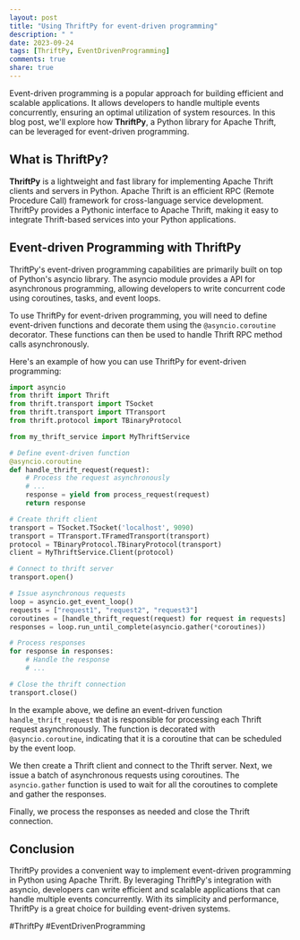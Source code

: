 ```yaml
---
layout: post
title: "Using ThriftPy for event-driven programming"
description: " "
date: 2023-09-24
tags: [ThriftPy, EventDrivenProgramming]
comments: true
share: true
---
```


Event-driven programming is a popular approach for building efficient and scalable applications. It allows developers to handle multiple events concurrently, ensuring an optimal utilization of system resources. In this blog post, we'll explore how **ThriftPy**, a Python library for Apache Thrift, can be leveraged for event-driven programming.

## What is ThriftPy?

**ThriftPy** is a lightweight and fast library for implementing Apache Thrift clients and servers in Python. Apache Thrift is an efficient RPC (Remote Procedure Call) framework for cross-language service development. ThriftPy provides a Pythonic interface to Apache Thrift, making it easy to integrate Thrift-based services into your Python applications.

## Event-driven Programming with ThriftPy

ThriftPy's event-driven programming capabilities are primarily built on top of Python's asyncio library. The asyncio module provides a API for asynchronous programming, allowing developers to write concurrent code using coroutines, tasks, and event loops.

To use ThriftPy for event-driven programming, you will need to define event-driven functions and decorate them using the `@asyncio.coroutine` decorator. These functions can then be used to handle Thrift RPC method calls asynchronously.

Here's an example of how you can use ThriftPy for event-driven programming:

```python
import asyncio
from thrift import Thrift
from thrift.transport import TSocket
from thrift.transport import TTransport
from thrift.protocol import TBinaryProtocol

from my_thrift_service import MyThriftService

# Define event-driven function
@asyncio.coroutine
def handle_thrift_request(request):
    # Process the request asynchronously
    # ...
    response = yield from process_request(request)
    return response

# Create thrift client
transport = TSocket.TSocket('localhost', 9090)
transport = TTransport.TFramedTransport(transport)
protocol = TBinaryProtocol.TBinaryProtocol(transport)
client = MyThriftService.Client(protocol)

# Connect to thrift server
transport.open()

# Issue asynchronous requests
loop = asyncio.get_event_loop()
requests = ["request1", "request2", "request3"]
coroutines = [handle_thrift_request(request) for request in requests]
responses = loop.run_until_complete(asyncio.gather(*coroutines))

# Process responses
for response in responses:
    # Handle the response
    # ...

# Close the thrift connection
transport.close()
```

In the example above, we define an event-driven function `handle_thrift_request` that is responsible for processing each Thrift request asynchronously. The function is decorated with `@asyncio.coroutine`, indicating that it is a coroutine that can be scheduled by the event loop.

We then create a Thrift client and connect to the Thrift server. Next, we issue a batch of asynchronous requests using coroutines. The `asyncio.gather` function is used to wait for all the coroutines to complete and gather the responses.

Finally, we process the responses as needed and close the Thrift connection.

## Conclusion

ThriftPy provides a convenient way to implement event-driven programming in Python using Apache Thrift. By leveraging ThriftPy's integration with asyncio, developers can write efficient and scalable applications that can handle multiple events concurrently. With its simplicity and performance, ThriftPy is a great choice for building event-driven systems.

#ThriftPy #EventDrivenProgramming
